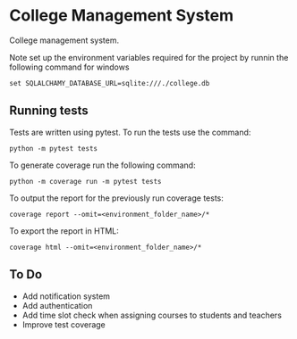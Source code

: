 # College Management System

College management system.

Note set up the environment variables required for the project by runnin the following command for windows

```
set SQLALCHAMY_DATABASE_URL=sqlite:///./college.db
```

## Running tests

Tests are written using pytest.
To run the tests use the command:

```
python -m pytest tests
```

To generate coverage run the following command:

```
python -m coverage run -m pytest tests
```

To output the report for the previously run coverage tests:

```
coverage report --omit=<environment_folder_name>/*
```

To export the report in HTML:

```
coverage html --omit=<environment_folder_name>/*
```

## To Do

- Add notification system
- Add authentication
- Add time slot check when assigning courses to students and teachers
- Improve test coverage